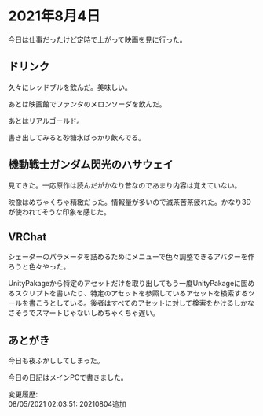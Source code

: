# 2021年8月4日

今日は仕事だったけど定時で上がって映画を見に行った。

## ドリンク

久々にレッドブルを飲んだ。美味しい。

あとは映画館でファンタのメロンソーダを飲んだ。

あとはリアルゴールド。

書き出してみると砂糖水ばっかり飲んでる。

## 機動戦士ガンダム閃光のハサウェイ

見てきた。一応原作は読んだがかなり昔なのであまり内容は覚えていない。

映像はめちゃくちゃ精緻だった。情報量が多いので滅茶苦茶疲れた。かなり3Dが使われてそうな印象を感じた。

## VRChat

シェーダーのパラメータを詰めるためにメニューで色々調整できるアバターを作ろうと色々やった。

UnityPakageから特定のアセットだけを取り出してもう一度UnityPakageに固めるスクリプトを書いたり、特定のアセットを参照しているアセットを検索するツールを書こうとしている。後者はすべてのアセットに対して検索をかけるしかなさそうでスマートじゃないしめちゃくちゃ遅い。

## あとがき

今日も夜ふかししてしまった。

今日の日記はメインPCで書きました。

変更履歴:  
08/05/2021 02:03:51: 20210804追加  
